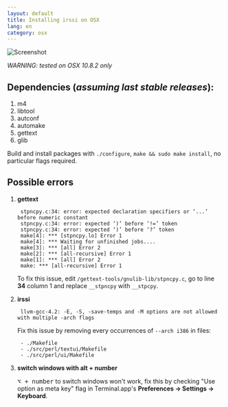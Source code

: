```yaml
---
layout: default
title: Installing irssi on OSX
lang: en
category: osx
---
```


![Screenshot](/img/posts/screenshot_irssi.png)

_WARNING: tested on OSX 10.8.2 only_

## Dependencies (_assuming last stable releases_):

1. m4
2. libtool
3. autconf
4. automake
5. gettext
6. glib

Build and install packages with `./configure`, `make && sudo make install`, no particular flags required.


<!--more-->


## Possible errors

1. **gettext**     

		stpncpy.c:34: error: expected declaration specifiers or ‘...’ before numeric constant
		stpncpy.c:34: error: expected ‘)’ before ‘!=’ token
		stpncpy.c:34: error: expected ‘)’ before ‘?’ token
		make[4]: *** [stpncpy.lo] Error 1
		make[4]: *** Waiting for unfinished jobs....
		make[3]: *** [all] Error 2
		make[2]: *** [all-recursive] Error 1
		make[1]: *** [all] Error 2
		make: *** [all-recursive] Error 1
 
 	To fix this issue, edit `/gettext-tools/gnulib-lib/stpncpy.c`, go to line **34** column 1 and replace `__stpncpy` with `__stpcpy`.

 

2. **irssi**  
  
		llvm-gcc-4.2: -E, -S, -save-temps and -M options are not allowed with multiple -arch flags
		
	Fix this issue by removing every occurrences of `--arch i386` in files:
	
		- ./Makefile
		- ./src/perl/textui/Makefile
		- ./src/perl/ui/Makefile 

3. **switch windows with alt + number**

	<kbd>&#x2325; + number</kbd> to switch windows won't work, fix this by checking "Use option as meta key" flag in Terminal.app's **Preferences -> Settings -> Keyboard**. 

